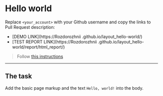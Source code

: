 # Hello world
Replace `<your_account>` with your Github username and copy the links to Pull Request description:
- [DEMO LINK](https://Rozdorozhnii
.github.io/layout_hello-world/)
- [TEST REPORT LINK](https://Rozdorozhnii
.github.io/layout_hello-world/report/html_report/)

> Follow [this instructions](https://mate-academy.github.io/layout_task-guideline/#how-to-solve-the-layout-tasks-on-github)
___

## The task
Add the basic page markup and the text `Hello, world!` into the body.
